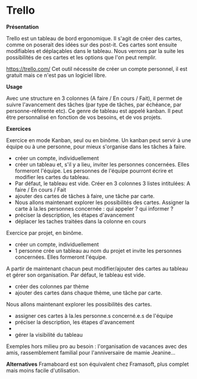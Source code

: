 # Trello

**Présentation**

Trello est un tableau de bord ergonomique.
Il s'agit de créer des cartes, comme on poserait des idées sur des post-it. Ces cartes sont ensuite modifiables et déplaçables dans le tableau. 
Nous verrons par la suite les possibilités de ces cartes et les options que l'on peut remplir.

https://trello.com/
Cet outil nécessite de créer un compte personnel, il est gratuit mais ce n'est pas un logiciel libre.

**Usage**

Avec une structure en 3 colonnes (A faire / En cours / Fait), il permet de suivre l'avancement des tâches (par type de tâches, par échéance, par personne-référente etc). Ce genre de tableau est appelé kanban.
Il peut être personnalisé en fonction de vos besoins, et de vos projets.

**Exercices**

Exercice en mode Kanban, seul ou en binôme.
Un kanban peut servir à une équipe ou à une personne, pour mieux s'organise dans les tâches à faire.

- créer un compte, individuellement
- créer un tableau et, s'il y a lieu, inviter les personnes concernées. Elles formeront l'équipe.
Les personnes de l'équipe pourront écrire et modifier les cartes du tableau.
- Par défaut, le tableau est vide. Créer en 3 colonnes 3 listes intitulées: A faire / En cours / Fait
- ajouter des cartes  de tâches à faire, une tâche par carte.
- Nous allons maintenant explorer les possibilités des cartes.
Assigner la carte à la.les personnes concernée : qui appeler ? qui informer ? 
- préciser la description, les étapes d'avancement
- déplacer les taches traitées dans la colonne en cours


Exercice par projet, en binôme.

- créer un compte, individuellement
- 1 personne crée un tableau au nom du projet et invite les personnes concernées. Elles formeront l'équipe.

A partir de maintenant chacun peut modifier/ajouter des cartes au tableau et gérer son organisation.
Par défaut, le tableau est vide.
- créer des colonnes par thème
- ajouter des cartes dans chaque thème, une tâche par carte.

Nous allons maintenant explorer les possibilités des cartes.
- assigner ces cartes à la.les personne.s concerné.e.s de l'équipe 
- préciser la description, les étapes d'avancement
- 
- gérer la visibilité du tableau

Exemples hors milieu pro au besoin : l'organisation de vacances avec des amis, rassemblement familial pour l'anniversaire de mamie Jeanine...




**Alternatives**
Framaboard est son équivalent chez Framasoft, plus complet mais moins facile d'utilisation.
